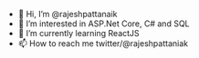 - 👋 Hi, I’m @rajeshpattanaik
- 👀 I’m interested in ASP.Net Core, C# and SQL
- 🌱 I’m currently learning ReactJS
- 📫 How to reach me twitter/@rajeshpattaniak

<!---
rajeshpattanaik/rajeshpattanaik is a ✨ special ✨ repository because its `README.md` (this file) appears on your GitHub profile.
You can click the Preview link to take a look at your changes.
--->
